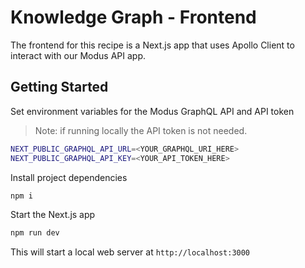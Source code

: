 # Knowledge Graph - Frontend

The frontend for this recipe is a Next.js app that uses Apollo Client to interact with our Modus API
app.


## Getting Started

Set environment variables for the Modus GraphQL API and API token

> Note: if running locally the API token is not needed.

```sh
NEXT_PUBLIC_GRAPHQL_API_URL=<YOUR_GRAPHQL_URI_HERE>
NEXT_PUBLIC_GRAPHQL_API_KEY=<YOUR_API_TOKEN_HERE>
```

Install project dependencies

```sh
npm i
```

Start the Next.js app

```sh
npm run dev
```

This will start a local web server at `http://localhost:3000` 
